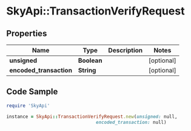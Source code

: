 # SkyApi::TransactionVerifyRequest

## Properties

Name | Type | Description | Notes
------------ | ------------- | ------------- | -------------
**unsigned** | **Boolean** |  | [optional] 
**encoded_transaction** | **String** |  | [optional] 

## Code Sample

```ruby
require 'SkyApi'

instance = SkyApi::TransactionVerifyRequest.new(unsigned: null,
                                 encoded_transaction: null)
```


